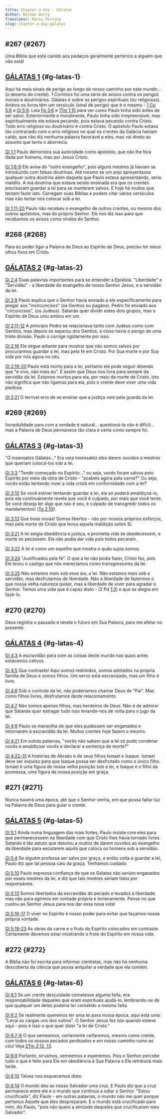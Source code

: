 ```yaml
---
title: Chapter-a-Day - Gálatas
Author: Norman Berry
Translator: Mario Persona
slug: chapter-a-day-galatas
---
```


## #267 {#267}

Uma Bíblia que está caindo aos pedaços geralmente pertence a alguém que não está!

## [GÁLATAS 1](http://mysword.info/b?r=Gal_1) {#g-latas-1}

Aqui há mais sinais de perigo ao longo de nosso caminho por este mundo... (o deserto do crente). 1 Coríntios foi uma série de avisos contra os perigos morais e doutrinários. Gálatas é sobre os perigos espirituais (ou religiosos). Ambos os livros têm um versículo (sinal de perigo) que é o mesmo - [1 Co 5:6](http://mysword.info/b?r=1Co_5:6) e [Gl 5:9](http://mysword.info/b?r=Gal_5:9). Leia [Fp 3:6](http://mysword.info/b?r=Php_3:6) e [1Tm 1:15](http://mysword.info/b?r=1Ti_1:15) para ver como Paulo tinha sido antes de ser salvo. Exteriormente e moralmente, Paulo tinha sido irrepreensível, mas espiritualmente ele estava pecando, pois estava pecando contra Cristo. Todo erro religioso ou doutrinário é contra Cristo. O apóstolo Paulo estava tão contrariado com o erro religioso no qual os crentes da Galácia haviam caído, que não diz nenhuma palavra favorável a eles, mas vai direto ao assunto que tanto o aborrecia.

[Gl 1:1](http://mysword.info/b?r=Gal_1:1) Paulo demonstra sua autoridade como apóstolo, que não lhe fora dada por homens, mas por Jesus Cristo.

[Gl 1:6-9](http://mysword.info/b?r=Gal_1:6-9) Ele avisa do &quot;outro evangelho&quot;, pois alguns mestres já haviam se introduzido com falsas doutrinas. Até mesmo se um anjo apresentasse qualquer outra doutrina além daquela que Paulo estava apresentando, seria maldito. A má doutrina que estava sendo ensinada era que os crentes precisavam guardar a lei para se manterem salvos. E hoje há muitos que tentam fazer isto. Carregam suas Bíblias e podem citar vários versículos mas irão tentar nos colocar sob a lei.

[Gl 1:11-20](http://mysword.info/b?r=Gal_1:11-20) Paulo não recebeu o evangelho de outros crentes, ou mesmo dos outros apóstolos, mas do próprio Senhor. Ele nos diz isso para que recebamos os avisos como vindos do Senhor.

## #268 {#268}

Para eu poder ligar a Palavra de Deus ao Espírito de Deus, preciso ter meus olhos fixos em Cristo.

## [GÁLATAS 2](http://mysword.info/b?r=Gal_2) {#g-latas-2}

[Gl 2:4](http://mysword.info/b?r=Gal_2:4) Duas palavras importantes para se entender a Epístola. &quot;Liberdade&quot; e &quot;Servidão&quot; - a liberdade do evangelho de nosso Senhor Jesus, e a servidão da lei.

[Gl 2:9](http://mysword.info/b?r=Gal_2:9) Paulo explica que o Senhor havia enviado a ele especificamente para pregar aos &quot;incircuncisos&quot; (os Gentios ou pagãos). Pedro foi enviado aos &quot;circuncisos&quot;, (os Judeus). Satanás quer dividir estes dois grupos, mas o Espírito de Deus uniu ambos em um.

[Gl 2:11-12](http://mysword.info/b?r=Gal_2:11-12) A princípio Pedro se relacionava tanto com Judeus como com Gentios, mas depois se separou dos Gentios, e nisso havia o perigo de uma triste divisão. Paulo o corrige rigidamente por isso.

[Gl 2:16](http://mysword.info/b?r=Gal_2:16) Ele segue adiante para mostrar que não somos salvos por procurarmos guardar a lei, mas pela fé em Cristo. Por Sua morte e por Sua vida por nós agora no céu.

[Gl 2:19-20](http://mysword.info/b?r=Gal_2:19-20) Paulo está morto para a lei, portanto ele pode seguir dizendo que &quot;e vivo, não mais eu&quot;. É assim que Deus nos livra para sempre da servidão da lei. Estamos mortos para ela, por meio da morte de Cristo. Isto não significa que não ligamos para ela, pois o crente deve viver uma vida piedosa.

[Gl 2:21](http://mysword.info/b?r=Gal_2:21) O terrível erro de se ensinar que a justiça vem pela guarda da lei.

## #269 {#269}

Incredulidade para com a verdade é natural... questioná-la não é difícil... mas a Palavra de Deus permanece tão clara e certa como sempre foi.

## [GÁLATAS 3](http://mysword.info/b?r=Gal_3) {#g-latas-3}

&quot;Ó insensatos Gálatas...&quot; Era uma insensatez eles darem ouvidos a mestres que queriam colocá-los sob a lei.

[Gl 3:3](http://mysword.info/b?r=Gal_3:3) &quot;Tendo começado no Espírito...&quot; ou seja, vocês foram salvos pelo Espírito por meio da obra de Cristo - &quot;acabeis agora pela carne?&quot; Ou seja, vocês estão tentando viver a vida cristã em conformidade com a lei?

[Gl 3:10](http://mysword.info/b?r=Gal_3:10) Se você estiver tentando guardar a lei, ela só poderá amaldiçoá-lo, pois ela continuamente revela que você é culpado, por mais que você tente. Se você deseja ter algo que não é seu, é culpado de transgredir todos os mandamentos! ([Tg 2:10](http://mysword.info/b?r=Jas_2:10)).

[Gl 3:13](http://mysword.info/b?r=Gal_3:13) Que boas novas! Somos libertos - não por nossos próprios esforços, mas pela morte de Cristo que levou aquela maldição sobre Si.

[Gl 3:21](http://mysword.info/b?r=Gal_3:21) A lei exigia obediência e justiça, e prometia vida se obedecessem, e morte se pecassem. Ela não podia dar vida pois todos pecaram.

[Gl 3:22](http://mysword.info/b?r=Gal_3:22) A lei é como um espelho que mostra o quão sujos somos.

[Gl 3:24](http://mysword.info/b?r=Gal_3:24) &quot;Justificados pela fé&quot;. O que a lei não podia fazer, Cristo fez, pois Ele levou o castigo que nós merecíamos como transgressores da lei.

[Gl 3:25](http://mysword.info/b?r=Gal_3:25) Não estamos mais sob esse aio, a lei. Não estamos mais sob a servidão, mas desfrutamos de liberdade. Não a liberdade de fazermos o que nossa velha natureza quiser, mas a liberdade de viver para agradar o Senhor. Temos uma vida que é capaz disto - (2 Pd [1:3](http://mysword.info/b?r=2Pe_1:3)) e que se alegra em fazê-lo.

## #270 {#270}

Deus registra o passado e revela o futuro em Sua Palavra, para me afetar no presente.

## [GÁLATAS 4](http://mysword.info/b?r=Gal_4) {#g-latas-4}

[Gl 4:3](http://mysword.info/b?r=Gal_4:3) A escravidão para com as coisas deste mundo nas quais antes estávamos cativos.

[Gl 4:5](http://mysword.info/b?r=Gal_4:5) Que contraste! Aqui somos redimidos, somos adotados na própria família de Deus e somos filhos. Um servo está escravizado, mas um filho é livre.

[Gl 4:6](http://mysword.info/b?r=Gal_4:6) Sob o controle da lei, não poderíamos chamar Deus de &quot;Pai&quot;. Mas como filhos livres, desfrutamos deste relacionamento.

[Gl 4:7](http://mysword.info/b?r=Gal_4:7) Não somos apenas filhos, mas herdeiros de Deus. Não é de admirar que Satanás quer estragar tudo isso levando-nos de volta para o jugo da lei.

[Gl 4:9](http://mysword.info/b?r=Gal_4:9) Paulo se maravilha de que eles pudessem ser enganados e retornarem à escravidão da lei. Muitos crentes hoje fazem o mesmo.

[Gl 4:21](http://mysword.info/b?r=Gal_4:21) Em outras palavras, &quot;vocês não sabem que a lei só pode condenar vocês e amaldiçoar vocês e declarar a sentença de morte?&quot;

[Gl 4:22-31](http://mysword.info/b?r=Gal_4:22-31) A histórias de Abraão e de seus filhos Ismael e Isaque. Ismael deve ser expulso para que Isaque possa ser desfrutado como o único filho. Ismael é uma figura de nossa velha posição sob a lei, e Isaque é o filho da promessa, uma figura de nossa posição em graça.

## #271 {#271}

Nunca haverá uma época, até que o Senhor venha, em que possa faltar luz na Palavra de Deus para guiar o crente.

## [GÁLATAS 5](http://mysword.info/b?r=Gal_5) {#g-latas-5}

[Gl 5:1](http://mysword.info/b?r=Gal_5:1) Ainda numa linguagem das mais fortes, Paulo insiste com eles para que permanecessem na liberdade com que Cristo lhes havia tornado livres. Satanás é tão astuto que desviou a muitos de darem ouvidos ao evangelho da liberdade para escutarem aquilo que coloca os homens sob a servidão.

[Gl 5:4](http://mysword.info/b?r=Gal_5:4) Se alguém professa ser salvo por graça, e então volta a guardar a lei, Paulo diz que tal pessoa caiu da graça. Tenhamos cuidado.

[Gl 5:10](http://mysword.info/b?r=Gal_5:10) Paulo expressa confiança de que os Gálatas não seriam enganados por esses mestres da lei, e diz que tais mestres seriam tidos por responsáveis.

[Gl 5:13](http://mysword.info/b?r=Gal_5:13) Somos libertados da escravidão do pecado e levados à liberdade, mas não para agirmos em vontade própria e levianamente. Pense no que custou ao Senhor Jesus para nos dar essa nova vida!

[Gl 5:16-17](http://mysword.info/b?r=Gal_5:16-17) O viver no Espírito é nosso poder para evitar que façamos nossa própria vontade.

[Gl 5:19-23](http://mysword.info/b?r=Gal_5:19-23) As obras da carne e o fruto do Espírito colocados em contraste. Certamente devemos estar mostrando o fruto do Espírito em nossa vida.

## #272 {#272}

A Bíblia não foi escrita para informar cientistas, mas não há nenhuma descoberta da ciência que possa aniquilar a verdade que ela contém.

## [GÁLATAS 6](http://mysword.info/b?r=Gal_6) {#g-latas-6}

[Gl 6:1](http://mysword.info/b?r=Gal_6:1) Se um crente descuidado cometesse alguma falta, era responsabilidade daqueles que eram espirituais ajudá-lo, lembrando-se de que qualquer um deles poderia ter cometido a mesma falta.

[Gl 6:2](http://mysword.info/b?r=Gal_6:2) Se realmente queremos ter uma lei para nossa época, aqui está uma: &quot;Levai as cargas uns dos outros&quot;. O Senhor Jesus fez isto quando esteve aqui - pois é isso o que quer dizer &quot;a lei de Cristo.&quot;

[Gl 6:7-8](http://mysword.info/b?r=Gal_6:7-8) O que semeamos, certamente ceifaremos, mesmo como crente, com todos os nossos pecados perdoados e em nosso caminho rumo ao céu! Veja [2Tm 2:12, 13](http://mysword.info/b?r=2Ti_2:12).

[Gl 6:9](http://mysword.info/b?r=Gal_6:9) Portanto, sirvamos, semeemos e esperemos. Pois o Senhor percebe tudo o que é feito para Ele em obediência à Sua Palavra e Ele retribuirá mais tarde.

[Gl 6:10](http://mysword.info/b?r=Gal_6:10) Talvez nos esquecemos disto.

[Gl 6:14](http://mysword.info/b?r=Gal_6:14) O mundo deu ao nosso Salvador uma cruz. E Paulo diz que a cruz permanece entre ele e o mundo que continua a odiar o Senhor. &quot;Estou crucificado&quot;, diz Paulo - em outras palavras, o mundo não me quer porque pertenço Àquele que eles desprezaram. E o mundo está crucificado para mim, diz Paulo, &quot;pois não quero a amizade daqueles que crucificaram meu Salvador&quot;.